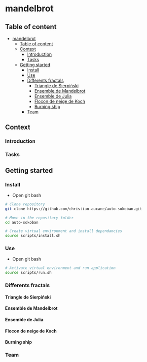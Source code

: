 # mandelbrot

## Table of content
- [mandelbrot](#mandelbrot)
  - [Table of content](#table-of-content)
  - [Context](#context)
    - [Introduction](#introduction)
    - [Tasks](#tasks)
  - [Getting started](#getting-started)
    - [Install](#install)
    - [Use](#use)
    - [Differents fractals](#differents-fractals)
      - [Triangle de Sierpiński](#triangle-de-sierpiński)
      - [Ensemble de Mandelbrot](#ensemble-de-mandelbrot)
      - [Ensemble de Julia](#ensemble-de-julia)
      - [Flocon de neige de Koch](#flocon-de-neige-de-koch)
      - [Burning ship](#burning-ship)
    - [Team](#team)

## Context
### Introduction
### Tasks

## Getting started
### Install
- Open git bash
```bash
# Clone repository
git clone https://github.com/christian-aucane/auto-sokoban.git

# Move in the repository folder
cd auto-sokoban

# Create virtual environment and install dependancies
source scripts/install.sh
```

### Use
- Open git bash
```bash
# Activate virtual environment and run application
source scripts/run.sh
```

### Differents fractals 
#### Triangle de Sierpiński
#### Ensemble de Mandelbrot
#### Ensemble de Julia
#### Flocon de neige de Koch
#### Burning ship

### Team